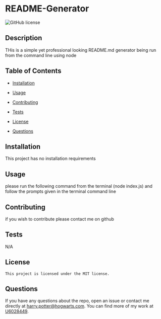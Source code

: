 
# README-Generator
![GitHub license](https://img.shields.io/badge/license-MIT-blue.svg)

## Description

THis is a simple yet professional looking README.md generator being run from the command line using node

## Table of Contents

* [Installation](#installation)
* [Usage](#usage)
* [Contributing](#contributing)
* [Tests](#tests)

* [License](#license)

* [Questions](#questions)

## Installation

This project has no installation requirements

## Usage

please run the following command from the terminal (node index.js) and follow the prompts given in the terminal command line

## Contributing

if you wish to contribute please contact me on github

## Tests

N/A

## License
    
    This project is licensed under the MIT license.

## Questions

If you have any questions about the repo, open an issue or contact me directly at harry.potter@hogwarts.com. You can find more of my work at [U6028449](https://github.com/U6028449/).
  